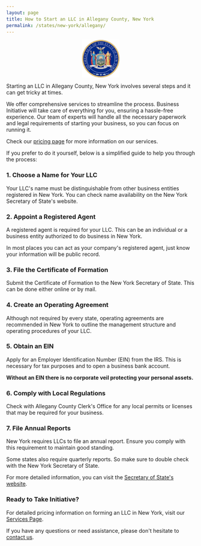 ```yaml
---
layout: page
title: How to Start an LLC in Allegany County, New York
permalink: /states/new-york/allegany/
---
```

<a href="{ site.data.resources.state_sos_websites.new-york }" target="_blank">
    <img src="/images/state-seals/new-york-seal.png" alt="New York State Seal" style="display: block; margin: 10px auto; width: 100px;">
</a>

<p>Starting an LLC in Allegany County, New York involves several steps and it can get tricky at times.</p>

<p>We offer comprehensive services to streamline the process. Business Initiative will take care of everything for you, ensuring a hassle-free experience. Our team of experts will handle all the necessary paperwork and legal requirements of starting your business, so you can focus on running it.</p>

<p>Check our <a href="/services/">pricing page</a> for more information on our services.</p>

<p>If you prefer to do it yourself, below is a simplified guide to help you through the process:</p>

<h3>1. Choose a Name for Your LLC</h3>
<p>Your LLC's name must be distinguishable from other business entities registered in New York. You can check name availability on the New York Secretary of State's website.</p>

<h3>2. Appoint a Registered Agent</h3>
<p>A registered agent is required for your LLC. This can be an individual or a business entity authorized to do business in New York.</p>

<p>In most places you can act as your company's registered agent, just know your information will be public record.<p>

<h3>3. File the Certificate of Formation</h3>
<p>Submit the Certificate of Formation to the New York Secretary of State. This can be done either online or by mail.</p>

<h3>4. Create an Operating Agreement</h3>
<p>Although not required by every state, operating agreements are recommended in New York to outline the management structure and operating procedures of your LLC.</p>

<h3>5. Obtain an EIN</h3>
<p>Apply for an Employer Identification Number (EIN) from the IRS. This is necessary for tax purposes and to open a business bank account.</p>

<p><b>Without an EIN there is no corporate veil protecting your personal assets.</b></p>

<h3>6. Comply with Local Regulations</h3>
<p>Check with Allegany County Clerk's Office for any local permits or licenses that may be required for your business.</p>

<h3>7. File Annual Reports</h3>
<p>New York requires LLCs to file an annual report. Ensure you comply with this requirement to maintain good standing.</p>

Some states also require quarterly reports. So make sure to double check with the New York Secretary of State.

<p>For more detailed information, you can visit the <a href="{{ site.data.resources.state_sos_websites.new-york }}" target="_blank">Secretary of State's website</a>.</p>

<h3>Ready to Take Initiative?</h3>
<p>For detailed pricing information on forming an LLC in New York, visit our <a href="/services/">Services Page</a>.</p>
<p>If you have any questions or need assistance, please don't hesitate to <a href="https://www.businessinitiative.org/contact/" target="_blank">contact us</a>.</p>
